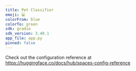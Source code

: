 ```yaml
---
title: Pet Classifier
emoji: 💻
colorFrom: blue
colorTo: green
sdk: gradio
sdk_version: 3.40.1
app_file: app.py
pinned: false
---
```


Check out the configuration reference at https://huggingface.co/docs/hub/spaces-config-reference
